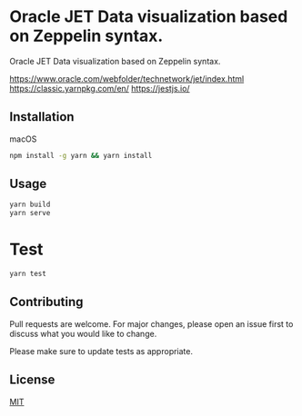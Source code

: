 # Oracle JET Data visualization based on Zeppelin syntax.

Oracle JET Data visualization based on Zeppelin syntax.

https://www.oracle.com/webfolder/technetwork/jet/index.html
https://classic.yarnpkg.com/en/
https://jestjs.io/

## Installation

macOS

```bash
npm install -g yarn && yarn install
```

## Usage

```bash
yarn build
yarn serve
```

# Test
```bash
yarn test
```

## Contributing
Pull requests are welcome. For major changes, please open an issue first to discuss what you would like to change.

Please make sure to update tests as appropriate.

## License
[MIT](https://choosealicense.com/licenses/mit/)